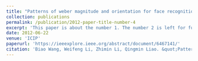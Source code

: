 ```yaml
---
title: "Patterns of weber magnitude and orientation for face recognition"
collection: publications
permalink: /publication/2012-paper-title-number-4
excerpt: 'This paper is about the number 1. The number 2 is left for future work.'
date: 2012-06-22
venue: 'ICIP'
paperurl: 'https://ieeexplore.ieee.org/abstract/document/6467141/'
citation: 'Biao Wang, Weifeng Li, Zhimin Li, Qingmin Liao. &quot;Patterns of weber magnitude and orientation for face recognition. &quot; <i>ICIP</i>, 2012.'
---
```


